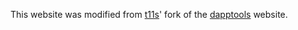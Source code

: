 
This website was modified from [t11s](https://github.com/transmissions11/transmissions11.github.io)' fork of the [dapptools](https://github.com/dapphub/dapp-tools) website.
